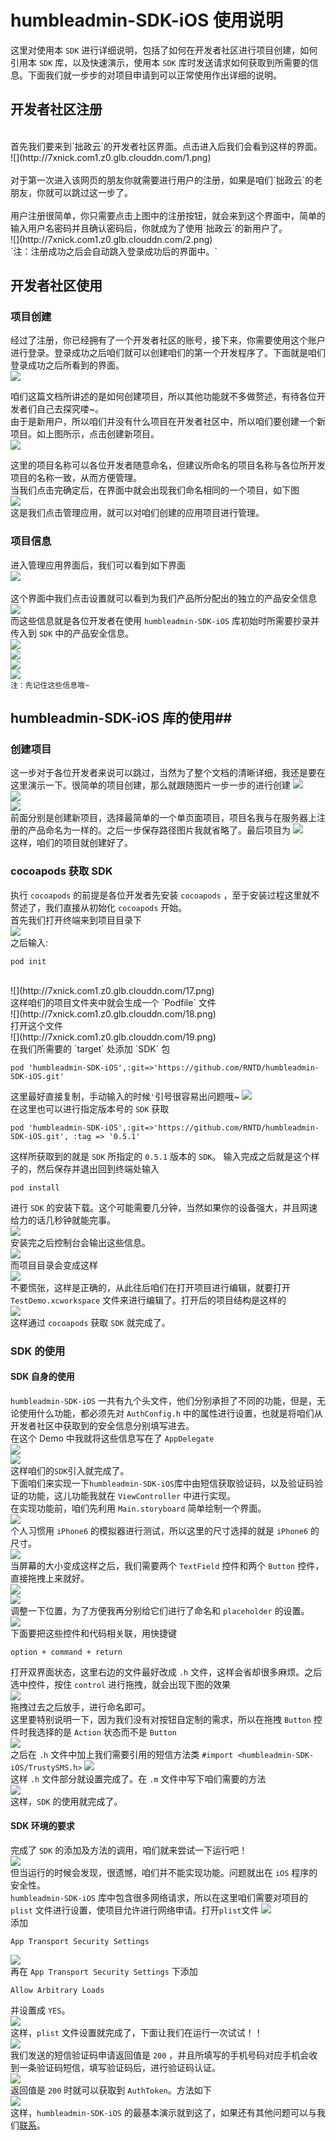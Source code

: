 # humbleadmin-SDK-iOS 使用说明 #
这里对使用本 `SDK` 进行详细说明，包括了如何在开发者社区进行项目创建，如何引用本 `SDK` 库，以及快速演示，使用本 `SDK` 库时发送请求如何获取到所需要的信息。下面我们就一步步的对项目申请到可以正常使用作出详细的说明。

## 开发者社区注册 ##
</br>
首先我们要来到`拙政云`的开发者社区界面<http://open.humbleadmin.io/>。点击进入后我们会看到这样的界面。</br>
![](http://7xnick.com1.z0.glb.clouddn.com/1.png)</br>
</br>
对于第一次进入该网页的朋友你就需要进行用户的注册，如果是咱们`拙政云`的老朋友，你就可以跳过这一步了。</br>
</br>
用户注册很简单，你只需要点击上图中的注册按钮，就会来到这个界面中，简单的输入用户名密码并且确认密码后，你就成为了使用`拙政云`的新用户了。</br>
![](http://7xnick.com1.z0.glb.clouddn.com/2.png)
</br>
`注：注册成功之后会自动跳入登录成功后的界面中。`
</br>

## 开发者社区使用 ##
### 项目创建 ###
经过了注册，你已经拥有了一个开发者社区的账号，接下来，你需要使用这个账户进行登录。登录成功之后咱们就可以创建咱们的第一个开发程序了。下面就是咱们登录成功之后所看到的界面。</br>
![](http://7xnick.com1.z0.glb.clouddn.com/3.png)</br>

咱们这篇文档所讲述的是如何创建项目，所以其他功能就不多做赘述，有待各位开发者们自己去探究喽~。</br>
由于是新用户，所以咱们并没有什么项目在开发者社区中，所以咱们要创建一个新项目。如上图所示，点击创建新项目。</br>
![](http://7xnick.com1.z0.glb.clouddn.com/4.png)</br>

这里的项目名称可以各位开发者随意命名，但建议所命名的项目名称与各位所开发项目的名称一致，从而方便管理。</br>
当我们点击完确定后，在界面中就会出现我们命名相同的一个项目，如下图</br>
![](http://7xnick.com1.z0.glb.clouddn.com/5.png)</br>
这是我们点击管理应用，就可以对咱们创建的应用项目进行管理。

### 项目信息 ###
进入管理应用界面后，我们可以看到如下界面</br>
![](http://7xnick.com1.z0.glb.clouddn.com/6.png)</br>
</br>
这个界面中我们点击设置就可以看到为我们产品所分配出的独立的产品安全信息
![](http://7xnick.com1.z0.glb.clouddn.com/7.png)</br>
而这些信息就是各位开发者在使用 `humbleadmin-SDK-iOS` 库初始时所需要抄录并传入到 `SDK` 中的产品安全信息。</br>
![](http://7xnick.com1.z0.glb.clouddn.com/8.png)</br>
![](http://7xnick.com1.z0.glb.clouddn.com/9.png)</br>
![](http://7xnick.com1.z0.glb.clouddn.com/10.png)</br>
![](http://7xnick.com1.z0.glb.clouddn.com/11.png)</br>
`注：先记住这些信息哦~`

## humbleadmin-SDK-iOS 库的使用##
### 创建项目 ###
这一步对于各位开发者来说可以跳过，当然为了整个文档的清晰详细，我还是要在这里演示一下。很简单的项目创建，那么就跟随图片一步一步的进行创建
![](http://7xnick.com1.z0.glb.clouddn.com/12.png)</br>
![](http://7xnick.com1.z0.glb.clouddn.com/13.png)</br>
![](http://7xnick.com1.z0.glb.clouddn.com/14.png)</br>
前面分别是创建新项目，选择最简单的一个单页面项目，项目名我与在服务器上注册的产品命名为一样的。之后一步保存路径图片我就省略了。最后项目为
![](http://7xnick.com1.z0.glb.clouddn.com/15.png)</br>
这样，咱们的项目就创建好了。</br>

### cocoapods 获取 SDK ###
执行 `cocoapods` 的前提是各位开发者先安装 `cocoapods` ，至于安装过程这里就不赘述了，我们直接从初始化 `cocoapods` 开始。</br>
首先我们打开终端来到项目目录下</br>
![](http://7xnick.com1.z0.glb.clouddn.com/16.png)</br>
之后输入:

	pod init
	
</br>
![](http://7xnick.com1.z0.glb.clouddn.com/17.png)</br>
这样咱们的项目文件夹中就会生成一个 `Podfile` 文件</br>
![](http://7xnick.com1.z0.glb.clouddn.com/18.png)</br>
打开这个文件</br>
![](http://7xnick.com1.z0.glb.clouddn.com/19.png)</br>
在我们所需要的 `target` 处添加 `SDK` 包

	pod 'humbleadmin-SDK-iOS',:git=>'https://github.com/RNTD/humbleadmin-SDK-iOS.git'
	
这里最好直接复制，手动输入的时候`'`引号很容易出问题哦~
![](http://7xnick.com1.z0.glb.clouddn.com/20.png)</br>
在这里也可以进行指定版本号的 `SDK` 获取

	pod 'humbleadmin-SDK-iOS',:git=>'https://github.com/RNTD/humbleadmin-SDK-iOS.git', :tag => '0.5.1'
这样所获取到的就是 `SDK` 所指定的 `0.5.1` 版本的 `SDK`。
输入完成之后就是这个样子的，然后保存并退出回到终端处输入

	pod install
	
进行 `SDK` 的安装下载。这个可能需要几分钟，当然如果你的设备强大，并且网速给力的话几秒钟就能完事。</br>
![](http://7xnick.com1.z0.glb.clouddn.com/21.png)</br>
安装完之后控制台会输出这些信息。</br>
![](http://7xnick.com1.z0.glb.clouddn.com/22.png)</br>
而项目目录会变成这样</br>
![](http://7xnick.com1.z0.glb.clouddn.com/23.png)</br>
不要慌张，这样是正确的，从此往后咱们在打开项目进行编辑，就要打开 `TestDemo.xcworkspace` 文件来进行编辑了。打开后的项目结构是这样的</br>
![](http://7xnick.com1.z0.glb.clouddn.com/24.png)</br>
这样通过 `cocoapods` 获取 `SDK` 就完成了。

### SDK 的使用 ###
#### SDK 自身的使用 ####
`humbleadmin-SDK-iOS` 一共有九个头文件，他们分别承担了不同的功能，但是，无论使用什么功能，都必须先对 `AuthConfig.h` 中的属性进行设置，也就是将咱们从开发者社区中获取到的安全信息分别填写进去。</br>
在这个 Demo 中我就将这些信息写在了 `AppDelegate` </br>
![](http://7xnick.com1.z0.glb.clouddn.com/25.png)</br>
![](http://7xnick.com1.z0.glb.clouddn.com/26.png)</br>
这样咱们的`SDK`引入就完成了。</br>
下面咱们来实现一下`humbleadmin-SDK-iOS`库中由短信获取验证码，以及验证码验证的功能，这儿功能我就在 `ViewController` 中进行实现。</br>
在实现功能前，咱们先利用 `Main.storyboard` 简单绘制一个界面。</br>
![](http://7xnick.com1.z0.glb.clouddn.com/27.png)</br>
个人习惯用 `iPhone6` 的模拟器进行测试，所以这里的尺寸选择的就是 `iPhone6` 的尺寸。</br>
![](http://7xnick.com1.z0.glb.clouddn.com/28.png)</br>
当屏幕的大小变成这样之后，我们需要两个 `TextField` 控件和两个 `Button` 控件，直接拖拽上来就好。</br>
![](http://7xnick.com1.z0.glb.clouddn.com/29.png)</br>
![](http://7xnick.com1.z0.glb.clouddn.com/30.png)</br>
调整一下位置，为了方便我再分别给它们进行了命名和 `placeholder` 的设置。</br>
![](http://7xnick.com1.z0.glb.clouddn.com/31.png)</br>
下面要把这些控件和代码相关联，用快捷键

	option + command + return
打开双界面状态，这里右边的文件最好改成 `.h` 文件，这样会省却很多麻烦。之后选中控件，按住 `control` 进行拖拽，就会出现下图的效果</br>
![](http://7xnick.com1.z0.glb.clouddn.com/32.png)</br>
拖拽过去之后放手，进行命名即可。</br>
这里要特别说明一下，因为我们没有对按钮自定制的需求，所以在拖拽 `Button` 控件时我选择的是 `Action` 状态而不是 `Button`</br>
![](http://7xnick.com1.z0.glb.clouddn.com/33.png)</br>
之后在 `.h` 文件中加上我们需要引用的短信方法类 `#import <humbleadmin-SDK-iOS/TrustySMS.h>`
![](http://7xnick.com1.z0.glb.clouddn.com/34.png)</br>
这样 `.h` 文件部分就设置完成了。在 `.m` 文件中写下咱们需要的方法</br>
![](http://7xnick.com1.z0.glb.clouddn.com/36.png)</br>
这样，`SDK` 的使用就完成了。

#### SDK 环境的要求 ####
完成了 `SDK` 的添加及方法的调用，咱们就来尝试一下运行吧！</br>
![](http://7xnick.com1.z0.glb.clouddn.com/37.png)</br>
但当运行的时候会发现，很遗憾，咱们并不能实现功能。问题就出在 `iOS` 程序的安全性。</br>
`humbleadmin-SDK-iOS` 库中包含很多网络请求，所以在这里咱们需要对项目的 `plist` 文件进行设置，使项目允许进行网络申请。打开`plist`文件
![](http://7xnick.com1.z0.glb.clouddn.com/38.png)</br>
添加

	App Transport Security Settings
![](http://7xnick.com1.z0.glb.clouddn.com/39.png)</br>
再在 `App Transport Security Settings` 下添加</br>

	Allow Arbitrary Loads
并设置成 `YES`。</br>
![](http://7xnick.com1.z0.glb.clouddn.com/41.png)</br>
这样，`plist` 文件设置就完成了，下面让我们在运行一次试试！！</br>
![](http://7xnick.com1.z0.glb.clouddn.com/42.png)</br>
我们发送的短信验证码申请返回值是 `200` ，并且所填写的手机号码对应手机会收到一条验证码短信，填写验证码后，进行验证码认证。</br>
![](http://7xnick.com1.z0.glb.clouddn.com/43.png)</br>
返回值是 `200` 时就可以获取到 `AuthToken`。方法如下</br>
![](http://7xnick.com1.z0.glb.clouddn.com/44.png)</br>
这样，`humbleadmin-SDK-iOS` 的最基本演示就到这了，如果还有其他问题可以与我们[联系](http://www.humbleadmin.io)。
